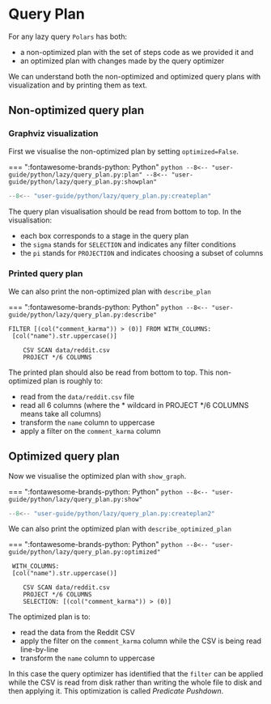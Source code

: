 # Query Plan

For any lazy query `Polars` has both:

- a non-optimized plan with the set of steps code as we provided it and
- an optimized plan with changes made by the query optimizer

We can understand both the non-optimized and optimized query plans with visualization and by printing them as text.

## Non-optimized query plan

### Graphviz visualization

First we visualise the non-optimized plan by setting `optimized=False`.

=== ":fontawesome-brands-python: Python"
    ``` python
    --8<-- "user-guide/python/lazy/query_plan.py:plan"
    --8<-- "user-guide/python/lazy/query_plan.py:showplan"
    ```

<div style="display:none">
```python exec="on" result="text" session="user-guide/lazy/query_plan"
--8<-- "user-guide/python/lazy/query_plan.py:setup"
--8<-- "user-guide/python/lazy/query_plan.py:plan"
```
</div>

```python exec="on" session="user-guide/lazy/query_plan"
--8<-- "user-guide/python/lazy/query_plan.py:createplan"
```

The query plan visualisation should be read from bottom to top. In the visualisation:

- each box corresponds to a stage in the query plan
- the `sigma` stands for `SELECTION` and indicates any filter conditions
- the `pi` stands for `PROJECTION` and indicates choosing a subset of columns

### Printed query plan

We can also print the non-optimized plan with `describe_plan`

=== ":fontawesome-brands-python: Python"
    ``` python
    --8<-- "user-guide/python/lazy/query_plan.py:describe"
    ```

```text
FILTER [(col("comment_karma")) > (0)] FROM WITH_COLUMNS:
 [col("name").str.uppercase()]

    CSV SCAN data/reddit.csv
    PROJECT */6 COLUMNS
```

The printed plan should also be read from bottom to top. This non-optimized plan is roughly to:

- read from the `data/reddit.csv` file
- read all 6 columns (where the * wildcard in PROJECT \*/6 COLUMNS means take all columns)
- transform the `name` column to uppercase
- apply a filter on the `comment_karma` column

## Optimized query plan

Now we visualise the optimized plan with `show_graph`.

=== ":fontawesome-brands-python: Python"
    ``` python
    --8<-- "user-guide/python/lazy/query_plan.py:show"
    ```

```python exec="on" session="user-guide/lazy/query_plan"
--8<-- "user-guide/python/lazy/query_plan.py:createplan2"
```

We can also print the optimized plan with `describe_optimized_plan`

=== ":fontawesome-brands-python: Python"
    ``` python
    --8<-- "user-guide/python/lazy/query_plan.py:optimized"
    ```

```text
 WITH_COLUMNS:
 [col("name").str.uppercase()]

    CSV SCAN data/reddit.csv
    PROJECT */6 COLUMNS
    SELECTION: [(col("comment_karma")) > (0)]
```

The optimized plan is to:

- read the data from the Reddit CSV
- apply the filter on the `comment_karma` column while the CSV is being read line-by-line
- transform the `name` column to uppercase

In this case the query optimizer has identified that the `filter` can be applied while the CSV is read from disk rather than writing the whole file to disk and then applying it. This optimization is called *Predicate Pushdown*.